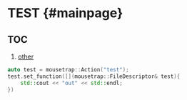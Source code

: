 # TEST {#mainpage}

## TOC

1. [other](./actions.md)


```cpp
auto test = mousetrap::Action("test");
test.set_function([](mousetrap::FileDescriptor& test){
    std::cout << "out" << std::endl;
})
```